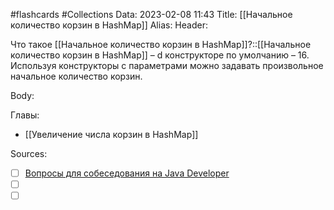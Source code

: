 #flashcards #Collections 
Data: 2023-02-08 11:43
Title: [[Начальное количество корзин в HashMap]]
Alias:
Header:

Что такое [[Начальное количество корзин в HashMap]]?::[[Начальное количество корзин в HashMap]] – d конструкторе по умолчанию – 16. Используя конструкторы с параметрами можно задавать произвольное начальное количество корзин. 
<!--SR:!2023-03-14,3,290-->



Body:






Главы:
- [[Увеличение числа корзин в HashMap]]


Sources:
- [ ] [Вопросы для собеседования на Java Developer](https://github.com/enhorse/java-interview/blob/master/README.md#%D0%9E%D0%9E%D0%9F)
- [ ] []()
- [ ] []()
